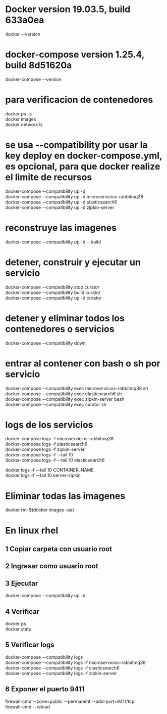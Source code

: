 
# Docker version 19.03.5, build 633a0ea
docker --version

# docker-compose version 1.25.4, build 8d51620a
docker-compose --version

# para verificacion de contenedores
docker ps -a  
docker images  
docker network ls  

# se usa --compatibility por usar la key deploy en docker-compose.yml, es opcional, para que docker realize el limite de recursos
docker-compose --compatibility up -d  
docker-compose --compatibility up -d microservicios-rabbitmq38  
docker-compose --compatibility up -d elasticsearch6  
docker-compose --compatibility up -d zipkin-server  

# reconstruye las imagenes
docker-compose --compatibility up -d --build

# detener, construir y ejecutar un servicio
docker-compose --compatibility stop curator  
docker-compose --compatibility build curator  
docker-compose --compatibility up -d curator  

# detener y eliminar todos los contenedores o servicios
docker-compose --compatibility down

# entrar al contener con bash o sh por servicio
docker-compose --compatibility exec microservicios-rabbitmq38 sh  
docker-compose --compatibility exec elasticsearch6 sh  
docker-compose --compatibility exec zipkin-server bash  
docker-compose --compatibility exec curator sh  

# logs de los servicios
docker-compose logs -f microservicios-rabbitmq38  
docker-compose logs -f elasticsearch6  
docker-compose logs -f zipkin-server  
docker-compose logs -f --tail 10  
docker-compose logs -f --tail 10  elasticsearch6  

docker logs -f --tail 10 CONTAINER_NAME  
docker logs -f --tail 10 server-zipkin  

# Eliminar todas las imagenes
docker rmi $(docker images -aq)

# En linux rhel
## 1 Copiar carpeta con usuario root

## 2 Ingresar como usuario root

## 3 Ejecutar
docker-compose --compatibility up -d

## 4 Verificar 
docker ps  
docker stats

## 5 Verificar logs
docker-compose --compatibility logs  
docker-compose --compatibility logs -f microservicios-rabbitmq38  
docker-compose --compatibility logs -f elasticsearch6  
docker-compose --compatibility logs -f zipkin-server  

## 6 Exponer el puerto 9411
firewall-cmd --zone=public --permanent --add-port=9411/tcp  
firewall-cmd --reload  
